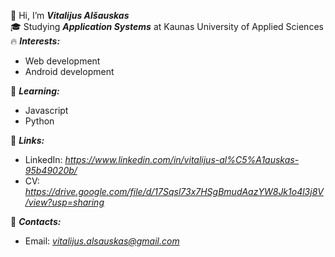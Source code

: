 👋 Hi, I’m ***Vitalijus Alšauskas***<br/>
🎓 Studying ***Application Systems*** at Kaunas University of Applied Sciences<br/>
🔥 ***Interests:***
- Web development
- Android development

🌱 ***Learning:***
- Javascript
- Python

💎 ***Links:***
- LinkedIn: *https://www.linkedin.com/in/vitalijus-al%C5%A1auskas-95b49020b/*
- CV: *https://drive.google.com/file/d/17Sqsl73x7HSgBmudAazYW8Jk1o4l3j8V/view?usp=sharing*

📮 ***Contacts:***
- Email: *vitalijus.alsauskas@gmail.com*
